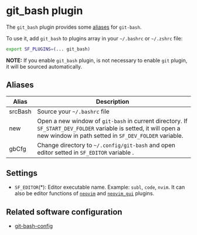 # git_bash plugin

The `git_bash` plugin provides some [aliases](#aliases) for `git-bash`.

To use it, add `git_bash` to plugins array in your `~/.bashrc` or `~/.zshrc` file:

```sh
export SF_PLUGINS=(... git_bash)
```

**NOTE:** If you enable `git_bash` plugin, is not necessary to enable `git` plugin, it will be sourced automatically.

## Aliases

| Alias   | Description                                                                                                                                                              |
| ------- | ------------------------------------------------------------------------------------------------------------------------------------------------------------------------ |
| srcBash | Source your `~/.bashrc` file                                                                                                                                             |
| new     | Open a new window of `git-bash` in current directory. If `SF_START_DEV_FOLDER` variable is setted, it will open a new window in path setted in `SF_DEV_FOLDER` variable. |
| gbCfg   | Change directory to `~/.config/git-bash` and open editor setted in `SF_EDITOR` variable .                                                                                |

## Settings

- `SF_EDITOR`(\*): Editor executable name. Example: `subl`, `code`, `nvim`. It can also be editor functions of [`neovim`](/plugins/neovim/) and [`neovim_gui`](/plugins/neovim_gui/) plugins.

## Related software configuration

- [git-bash-config](https://github.com/Hdoc1509/git-bash-config)
